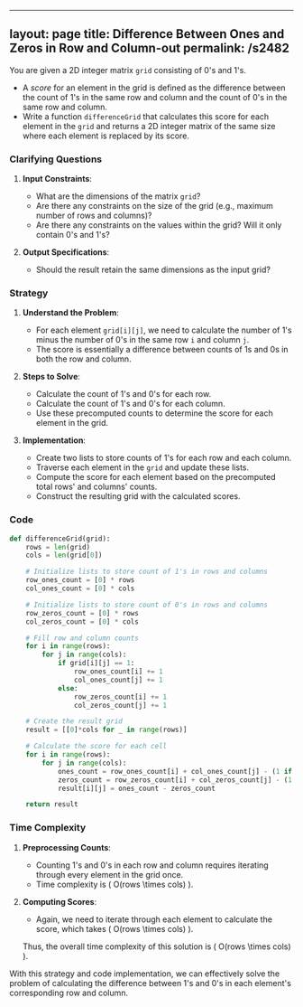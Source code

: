 
---
layout: page
title:  Difference Between Ones and Zeros in Row and Column-out
permalink: /s2482
---

You are given a 2D integer matrix `grid` consisting of 0's and 1's. 

- A *score* for an element in the grid is defined as the difference between the count of 1's in the same row and column and the count of 0's in the same row and column.
- Write a function `differenceGrid` that calculates this score for each element in the `grid` and returns a 2D integer matrix of the same size where each element is replaced by its score.

### Clarifying Questions

1. **Input Constraints**:
   - What are the dimensions of the matrix `grid`?
   - Are there any constraints on the size of the grid (e.g., maximum number of rows and columns)?
   - Are there any constraints on the values within the grid? Will it only contain 0's and 1's?

2. **Output Specifications**:
   - Should the result retain the same dimensions as the input grid?

### Strategy

1. **Understand the Problem**:
   - For each element `grid[i][j]`, we need to calculate the number of 1's minus the number of 0's in the same row `i` and column `j`.
   - The score is essentially a difference between counts of 1s and 0s in both the row and column.

2. **Steps to Solve**:
   - Calculate the count of 1's and 0's for each row.
   - Calculate the count of 1's and 0's for each column.
   - Use these precomputed counts to determine the score for each element in the grid.

3. **Implementation**:
   - Create two lists to store counts of 1's for each row and each column.
   - Traverse each element in the `grid` and update these lists.
   - Compute the score for each element based on the precomputed total rows' and columns' counts.
   - Construct the resulting grid with the calculated scores.
        
### Code

```python
def differenceGrid(grid):
    rows = len(grid)
    cols = len(grid[0])

    # Initialize lists to store count of 1's in rows and columns
    row_ones_count = [0] * rows
    col_ones_count = [0] * cols

    # Initialize lists to store count of 0's in rows and columns
    row_zeros_count = [0] * rows
    col_zeros_count = [0] * cols

    # Fill row and column counts
    for i in range(rows):
        for j in range(cols):
            if grid[i][j] == 1:
                row_ones_count[i] += 1
                col_ones_count[j] += 1
            else:
                row_zeros_count[i] += 1
                col_zeros_count[j] += 1

    # Create the result grid
    result = [[0]*cols for _ in range(rows)]

    # Calculate the score for each cell
    for i in range(rows):
        for j in range(cols):
            ones_count = row_ones_count[i] + col_ones_count[j] - (1 if grid[i][j] == 1 else 0)
            zeros_count = row_zeros_count[i] + col_zeros_count[j] - (1 if grid[i][j] == 0 else 0)
            result[i][j] = ones_count - zeros_count

    return result
```

### Time Complexity

1. **Preprocessing Counts**:
   - Counting 1's and 0's in each row and column requires iterating through every element in the grid once.
   - Time complexity is \( O(rows \times cols) \).

2. **Computing Scores**:
   - Again, we need to iterate through each element to calculate the score, which takes \( O(rows \times cols) \).

   Thus, the overall time complexity of this solution is \( O(rows \times cols) \).

With this strategy and code implementation, we can effectively solve the problem of calculating the difference between 1's and 0's in each element's corresponding row and column.